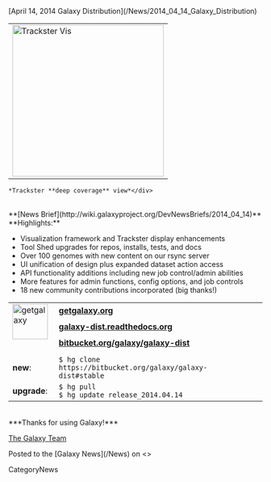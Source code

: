 <div class='newsItemHeader'>[April 14, 2014 Galaxy Distribution](/News/2014_04_14_Galaxy_Distribution)</div>
<div class='right'>
<table>
  <tr>
    <td> <a href='http://usegalaxy.org'><img src='/Images/NewsGraphics/2014_04_14_trackster-deep.png' alt='Trackster Vis' width="300" /></a> </td>
  </tr>
</table>

    *Trackster **deep coverage** view*</div>
<br />
**[News Brief](http://wiki.galaxyproject.org/DevNewsBriefs/2014_04_14)** **Highlights:**

* Visualization framework and Trackster display enhancements
* Tool Shed upgrades for repos, installs, tests, and docs
* Over 100 genomes with new content on our rsync server
* UI unification of design plus expanded dataset action access
* API functionality additions including new job control/admin abilities
* More features for admin functions, config options, and job controls
* 18 new community contributions incorporated (big thanks!)


<table>
  <tr>
    <td rowspan=3 style=" border: none"> <a href='http://getgalaxy.org/'><img src='http://galaxy.psu.edu/static/getgalaxy.png' alt='getgalaxy' width=70 /></a> &nbsp;&nbsp; </td>
    <td colspan=2 style=" border: none"> <strong><a href='http://wiki.galaxyproject.org/Admin/Get%20Galaxy'>getgalaxy.org</a></strong> </td>
  </tr>
  <tr>
    <td style=" border: none"> <strong><a href='http://galaxy-dist.readthedocs.org'>galaxy-dist.readthedocs.org</a></strong> </td>
    <td style=" border: none"> </td>
  </tr>
  <tr>
    <td style=" border: none"> <strong><a href='http://bitbucket.org/galaxy/galaxy-dist'>bitbucket.org/galaxy/galaxy-dist</a></strong> </td>
    <td style=" border: none"> </td>
  </tr>
  <tr>
    <td style=" border: none"> </td>
  </tr>
  <tr>
    <td style=" border: none"> <strong>new</strong>: </td>
    <td style=" border: none"> <code>$ hg clone https://bitbucket.org/galaxy/galaxy-dist#stable </code> </td>
  </tr>
  <tr>
    <td style=" border: none"> <strong>upgrade</strong>: </td>
    <td style=" border: none"> <code>$ hg pull </code> <br /> <code>$ hg update release_2014.04.14 </code> </td>
  </tr>
</table>

<br />
***Thanks for using Galaxy!***

[The Galaxy Team](/GalaxyTeam)

<div class='newsItemFooter'>Posted to the [Galaxy News](/News) on <<Date(2014-04-14T13:59:24Z)>></div>

CategoryNews
